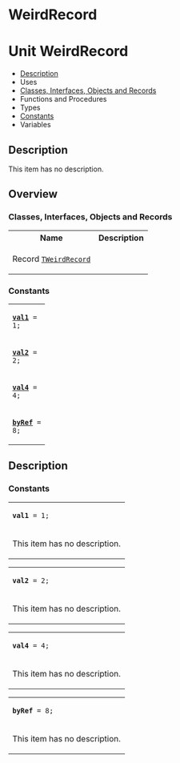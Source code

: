 # WeirdRecord


# Unit WeirdRecord

- [Description](#PasDoc-Description)
- Uses
- [Classes, Interfaces, Objects and Records](#PasDoc-Classes)
- Functions and Procedures
- Types
- [Constants](#PasDoc-Constants)
- Variables

<span id="PasDoc-Description"/>

## Description
This item has no description.

<span id="PasDoc-Uses"/>

## Overview

### Classes, Interfaces, Objects and Records
<span id="PasDoc-Classes"/>


<table>
<tr class="listheader">
<th class="itemname">Name</th>
<th class="itemdesc">Description</th>
</tr>
<tr>

<td>

Record&nbsp;[`TWeirdRecord`](WeirdRecord.TWeirdRecord.md)
</td>

<td>

&nbsp;
</td>
</tr>
</table>

### Constants
<span id="PasDoc-Constants"/>


<table>
<tr>

<td>

<code><strong><a href="WeirdRecord.md#val1">val1</a></strong> = 1;</code>
</td>
</tr>
<tr>

<td>

<code><strong><a href="WeirdRecord.md#val2">val2</a></strong> = 2;</code>
</td>
</tr>
<tr>

<td>

<code><strong><a href="WeirdRecord.md#val4">val4</a></strong> = 4;</code>
</td>
</tr>
<tr>

<td>

<code><strong><a href="WeirdRecord.md#byRef">byRef</a></strong> = 8;</code>
</td>
</tr>
</table>

## Description

### Constants

<table>
<tr>

<td>

<span id="val1"/><code><strong>val1</strong> = 1;</code>
</td>
</tr>
<tr><td colspan="1">

This item has no description.



</td></tr>
</table>

<table>
<tr>

<td>

<span id="val2"/><code><strong>val2</strong> = 2;</code>
</td>
</tr>
<tr><td colspan="1">

This item has no description.



</td></tr>
</table>

<table>
<tr>

<td>

<span id="val4"/><code><strong>val4</strong> = 4;</code>
</td>
</tr>
<tr><td colspan="1">

This item has no description.



</td></tr>
</table>

<table>
<tr>

<td>

<span id="byRef"/><code><strong>byRef</strong> = 8;</code>
</td>
</tr>
<tr><td colspan="1">

This item has no description.



</td></tr>
</table>
